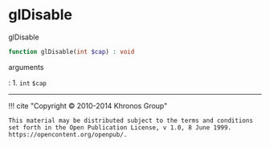 # glDisable
glDisable

```php
function glDisable(int $cap) : void
```

arguments

:    1. `int` `$cap` 

---
     

!!! cite "Copyright © 2010-2014 Khronos Group"

    This material may be distributed subject to the terms and conditions set forth in the Open Publication License, v 1.0, 8 June 1999. https://opencontent.org/openpub/.